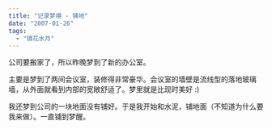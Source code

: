 ```yaml
---
title: "记录梦境 - 铺地"
date: "2007-01-26"
tags: 
  - "镜花水月"
---
```


公司要搬家了，所以昨晚梦到了新的办公室。

主要是梦到了两间会议室，装修得非常豪华。会议室的墙壁是流线型的落地玻璃墙，从外面就看到内部的宽敞舒适了。梦里就是比现时美好 :)

我还梦到公司的一块地面没有铺好。于是我开始和水泥，铺地面（不知道为什么要我来做）。一直铺到梦醒。
